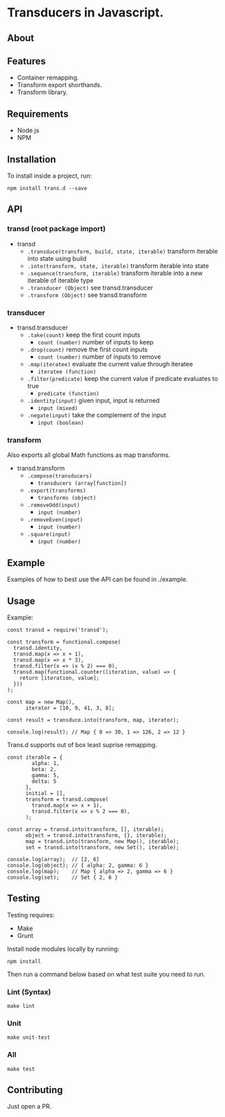# Transducers in Javascript.

## About

## Features

  * Container remapping.
  * Transform export shorthands.
  * Transform library.

## Requirements
  - Node.js
  - NPM

## Installation

To install inside a project, run:

    npm install trans.d --save

## API

### transd (root package import)

  * transd
    * `.transduce(transform, build, state, iterable)` transform iterable into state using build
    * `.into(transform, state, iterable)` transform iterable into state
    * `.sequence(transform, iterable)` transform iterable into a new iterable of iterable type
    * `.transducer (Object)` see transd.transducer
    * `.transform (Object)` see transd.transform

### transducer

  * transd.transducer
    * `.take(count)` keep the first count inputs
      * `count (number)` number of inputs to keep
    * `.drop(count)` remove the first count inputs
      * `count (number)` number of inputs to remove
    * `.map(iteratee)` evaluate the current value through iteratee
      * `iteratee (function)`
    * `.filter(predicate)` keep the current value if predicate evaluates to true
      * `predicate (function)` 
    * `.identity(input)` given input, input is returned
      * `input (mixed)`
    * `.negate(input)` take the complement of the input
      * `input (boolean)`

### transform

Also exports all global Math functions as map transforms.

  * transd.transform
    * `.compose(transducers)`
      * `transducers (array[function])`
    * `.export(transforms)`
      * `transforms (object)`
    * `.removeOdd(input)`
      * `input (number)`
    * `.removeEven(input)`
      * `input (number)`
    * `.square(input)`
      * `input (number)`

## Example

Examples of how to best use the API can be found in ./example.

## Usage

Example:

    const transd = require('transd');

    const transform = functional.compose(
      transd.identity,
      transd.map(x => x + 1),
      transd.map(x => x * 3),
      transd.filter(x => (x % 2) === 0),
      transd.map(functional.counter((iteration, value) => {
        return [iteration, value];
      }))
    );

    const map = new Map(),
          iterator = [10, 9, 41, 3, 8];

    const result = transduce.into(transform, map, iterator);

    console.log(result); // Map { 0 => 30, 1 => 126, 2 => 12 }


Trans.d supports out of box least suprise remapping.

    const iterable = {
            alpha: 1,
            beta: 2,
            gamma: 5,
            delta: 5
          },
          initial = [],
          transform = transd.compose(
            transd.map(x => x + 1),
            transd.filter(x => x % 2 === 0),
          );
    
    const array = transd.into(transform, [], iterable);
          object = transd.into(transform, {}, iterable);
          map = transd.into(transform, new Map(), iterable);
          set = transd.into(transform, new Set(), iterable);

    console.log(array);  // [2, 6]
    console.log(object); // { alpha: 2, gamma: 6 }
    console.log(map);    // Map { alpha => 2, gamma => 6 }
    console.log(set);    // Set { 2, 6 }

## Testing

Testing requires:

  - Make
  - Grunt

Install node modules locally by running:

    npm install

Then run a command below based on what test suite you need to run.

### Lint (Syntax)

    make lint

### Unit

    make unit-test

### All

    make test

## Contributing

Just open a PR.
